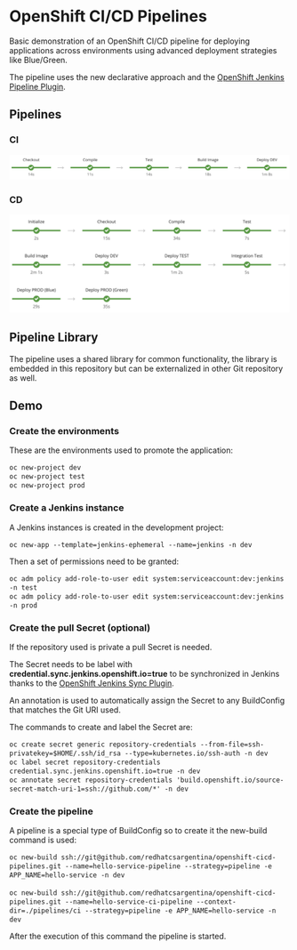 # OpenShift CI/CD Pipelines

Basic demonstration of an OpenShift CI/CD pipeline for deploying applications across environments using advanced deployment strategies like Blue/Green.

The pipeline uses the new declarative approach and the [OpenShift Jenkins Pipeline Plugin](https://github.com/openshift/jenkins-client-plugin).

## Pipelines

### CI

![CI](demo/images/pipeline-ci.png)

### CD

![CD](demo/images/pipeline-cd.png)

## Pipeline Library

The pipeline uses a shared library for common functionality, the library is embedded in this repository but can be externalized in other Git repository as well.

## Demo

### Create the environments

These are the environments used to promote the application:

    oc new-project dev
    oc new-project test
    oc new-project prod
    
### Create a Jenkins instance

A Jenkins instances is created in the development project:

    oc new-app --template=jenkins-ephemeral --name=jenkins -n dev

Then a set of permissions need to be granted:

    oc adm policy add-role-to-user edit system:serviceaccount:dev:jenkins -n test
    oc adm policy add-role-to-user edit system:serviceaccount:dev:jenkins -n prod

### Create the pull Secret (optional)

If the repository used is private a pull Secret is needed.

The Secret needs to be label with **credential.sync.jenkins.openshift.io=true** to be synchronized in Jenkins thanks to the [OpenShift Jenkins Sync Plugin](https://github.com/openshift/jenkins-sync-plugin). 

An annotation is used to automatically assign the Secret to any BuildConfig that matches the Git URI used.

The commands to create and label the Secret are:

    oc create secret generic repository-credentials --from-file=ssh-privatekey=$HOME/.ssh/id_rsa --type=kubernetes.io/ssh-auth -n dev
    oc label secret repository-credentials credential.sync.jenkins.openshift.io=true -n dev
    oc annotate secret repository-credentials 'build.openshift.io/source-secret-match-uri-1=ssh://github.com/*' -n dev

### Create the pipeline

A pipeline is a special type of BuildConfig so to create it the new-build command is used:

    oc new-build ssh://git@github.com/redhatcsargentina/openshift-cicd-pipelines.git --name=hello-service-pipeline --strategy=pipeline -e APP_NAME=hello-service -n dev

    oc new-build ssh://git@github.com/redhatcsargentina/openshift-cicd-pipelines.git --name=hello-service-ci-pipeline --context-dir=./pipelines/ci --strategy=pipeline -e APP_NAME=hello-service -n dev

After the execution of this command the pipeline is started.